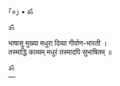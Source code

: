 ｢०｣ • ॐ

ॐ

भाषासु मुख्या मधुरा दिव्या गीर्वाण-भारती ।</br>
तस्माद्धि काव्यम् मधुरं तस्मादपि सुभाषितम् ॥

ॐ </br>
—
